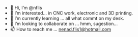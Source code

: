 - 👋 Hi, I’m @nflis
- 👀 I’m interested... in CNC work, electronic and 3D printing.
- 🌱 I’m currently learning ... all what commt on my desk.
- 💞️ I’m looking to collaborate on ... hmm, sugestion...
- 📫 How to reach me ... nenad.flis1@hotmail.com

<!---
nflis/nflis is a ✨ special ✨ repository because its `README.md` (this file) appears on your GitHub profile.
You can click the Preview link to take a look at your changes.
--->
